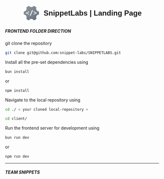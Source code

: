 <div style="display: flex; align-items: center; justify-content: center; gap: 10px;">
  <img 
    src="./client/public/icons/__underdevelopment-logo.png" 
    alt="sippetlabs-logo" 
    style="width: 60px; height: 60px; border-radius: 50%;"
  >
  <h1 style="margin: 0; font-family: Arial, sans-serif; font-size: 24px;d"> SnippetLabs | Landing Page </h1>
</div>

##### FRONTEND FOLDER DIRECTION

git clone the repository

```bash
git clone git@github.com:snippet-labs/SNIPPETLABS.git
```

Install all the pre-set dependencies using

```bash
bun install
```

or

```bash
npm install
```

Navigate to the local repository using

```bash
cd ./ < your cloned local-repository >
```

```bash
cd client/
```

Run the frontend server for development using

```bash
bun run dev
```

or

```bash
npm run dev
```

<hr>

##### TEAM SNIPPETS
